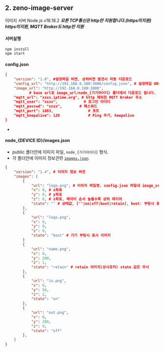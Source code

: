 ## 2. zeno-image-server
이미지 서버 Node.js v18.18.2
***모튼 TCP통신은 http만 지원합니다.(https미지원)***
***https미지원, MQTT Broker도 http만 지원***
#### 서버실행
```
npm install
npm start
```
#### config.json
```json
{
    "version": "1.0", #설정파일 버젼, 상위버젼 발견시 자동 다운로드
    "config_url": "http://192.168.0.100:3000/config.json", # 설정파일 URL
    "image_url": "http://192.168.0.100:3000", 
           # base url로 image_url/node_{기기아이디} 폴더에서 다운로드 됩니다.
    "mqtt_url": "xxxx.iptime.org", # http 제외한 MQTT Broker 주소
    "mqtt_user": "xxxx",            # 로그인 아이디
    "mqtt_passwd": "xxxx",        # 패스워드
    "mqtt_port": 1883,                # 포트
    "mqtt_keepalive": 120             # Ping 주기, keepalive
}
```
- 

#### node_{DEVICE ID}/images.json
- public 폴더안에 이미지 파일, `node_{기기아이디}` 형식.
- 각 폴더안에 이미지 정보관련 [`images.json`](./public/node_0/images.json).
```json
{
    "version": "1.4", # 이미지 정보 버전
    "images": [
        {
            "url": "logo.png", # 이미지 파일명, config.json 파일내 image_url을 기준으로 함.
            "x": 0, # x좌표
            "y": 0, # y좌표
            "z": 0, # z좌표, 레이어 순서 높을수록 상위 레이어
            "state": "" # 상태값, [""|on|off|boot|retain], boot: 부팅시 표시 이미지
        },
        {
            "url": "logo.png",
            "x": 0,
            "y": 0,
            "z": 0,
            "state": "boot" # 기기 부팅시 표시 이미지
        }
        {
            "url": "name.png",
            "x": 0,
            "y": 200,
            "z": 1,
            "state": "retain" # retain 이미지(상시유지) state 값은 무시
        },
        {
            "url": "in.png",
            "x": 0,
            "y": 50,
            "z": 2,
            "state": "on"
        },
        {
            "url": "out.png",
            "x": 0,
            "y": 200,
            "z": 9,
            "state": "off"
        }, 
    ]
}
```
